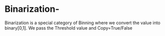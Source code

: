 # Binarization-
Binarization is a special category of Binning where we convert the value into binary[0,1]. We pass the Threshold value and Copy=True/False
